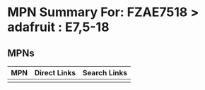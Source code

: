 



# MPN Summary For: FZAE7518 > adafruit : E7,5-18

## MPNs
  

|MPN|Direct Links|Search Links|
| :--- | :--- | :--- |
||||
